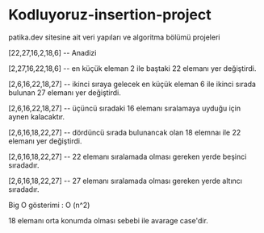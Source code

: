 # Kodluyoruz-insertion-project
patika.dev sitesine ait veri yapıları ve algoritma bölümü projeleri


[22,27,16,2,18,6] -- Anadizi

[2,27,16,22,18,6] -- en küçük eleman 2 ile baştaki 22 elemanı yer değiştirdi.

[2,6,16,22,18,27] -- ikinci sıraya gelecek en küçük eleman 6 ile ikinci sırada bulunan 27 elemanı yer değiştirdi.

[2,6,16,22,18,27] -- üçüncü sıradaki 16 elemanı sıralamaya uyduğu için aynen kalacaktır.

[2,6,16,18,22,27] -- dördüncü sırada bulunancak olan 18 elemnaı ile 22 elemanı yer değiştirdi.

[2,6,16,18,22,27] -- 22 elemanı sıralamada olması gereken yerde beşinci sıradadır.

[2,6,16,18,22,27] -- 27 elemanı sıralamada olması gereken yerde altıncı sıradadır.


Big O gösterimi : O (n^2)

18 elemanı orta konumda olması sebebi ile avarage case'dir.
